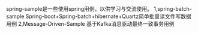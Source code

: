 spring-sample是一些使用spring用例，以供学习与交流使用。
1,spring-batch-sample Spring-boot+Spring-batch+hibernate+Quartz简单批量读文件写数据用例
2,Message-Driven-Sample 基于Kafka消息驱动最终一致事务用例
